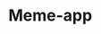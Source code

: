 # Meme-app

<!-- This is an application that allows users to search though giphy's collection of memes based on the keywords they enter.